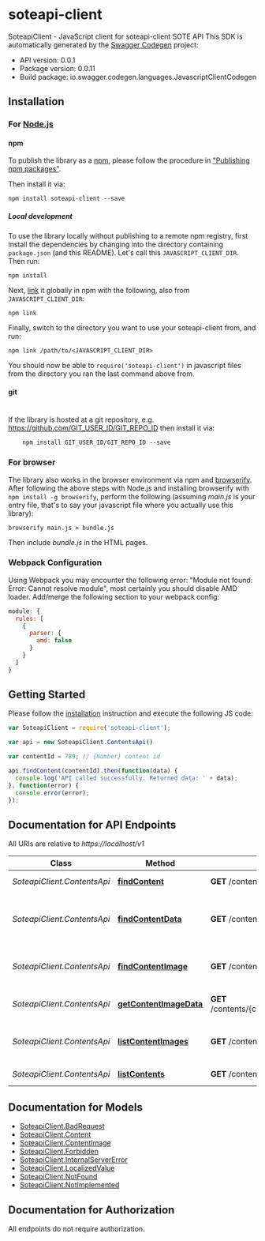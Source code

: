# soteapi-client

SoteapiClient - JavaScript client for soteapi-client
SOTE API
This SDK is automatically generated by the [Swagger Codegen](https://github.com/swagger-api/swagger-codegen) project:

- API version: 0.0.1
- Package version: 0.0.11
- Build package: io.swagger.codegen.languages.JavascriptClientCodegen

## Installation

### For [Node.js](https://nodejs.org/)

#### npm

To publish the library as a [npm](https://www.npmjs.com/),
please follow the procedure in ["Publishing npm packages"](https://docs.npmjs.com/getting-started/publishing-npm-packages).

Then install it via:

```shell
npm install soteapi-client --save
```

##### Local development

To use the library locally without publishing to a remote npm registry, first install the dependencies by changing 
into the directory containing `package.json` (and this README). Let's call this `JAVASCRIPT_CLIENT_DIR`. Then run:

```shell
npm install
```

Next, [link](https://docs.npmjs.com/cli/link) it globally in npm with the following, also from `JAVASCRIPT_CLIENT_DIR`:

```shell
npm link
```

Finally, switch to the directory you want to use your soteapi-client from, and run:

```shell
npm link /path/to/<JAVASCRIPT_CLIENT_DIR>
```

You should now be able to `require('soteapi-client')` in javascript files from the directory you ran the last 
command above from.

#### git
#
If the library is hosted at a git repository, e.g.
https://github.com/GIT_USER_ID/GIT_REPO_ID
then install it via:

```shell
    npm install GIT_USER_ID/GIT_REPO_ID --save
```

### For browser

The library also works in the browser environment via npm and [browserify](http://browserify.org/). After following
the above steps with Node.js and installing browserify with `npm install -g browserify`,
perform the following (assuming *main.js* is your entry file, that's to say your javascript file where you actually 
use this library):

```shell
browserify main.js > bundle.js
```

Then include *bundle.js* in the HTML pages.

### Webpack Configuration

Using Webpack you may encounter the following error: "Module not found: Error:
Cannot resolve module", most certainly you should disable AMD loader. Add/merge
the following section to your webpack config:

```javascript
module: {
  rules: [
    {
      parser: {
        amd: false
      }
    }
  ]
}
```

## Getting Started

Please follow the [installation](#installation) instruction and execute the following JS code:

```javascript
var SoteapiClient = require('soteapi-client');

var api = new SoteapiClient.ContentsApi()

var contentId = 789; // {Number} content id

api.findContent(contentId).then(function(data) {
  console.log('API called successfully. Returned data: ' + data);
}, function(error) {
  console.error(error);
});


```

## Documentation for API Endpoints

All URIs are relative to *https://localhost/v1*

Class | Method | HTTP request | Description
------------ | ------------- | ------------- | -------------
*SoteapiClient.ContentsApi* | [**findContent**](docs/ContentsApi.md#findContent) | **GET** /contents/{contentId} | Finds content
*SoteapiClient.ContentsApi* | [**findContentData**](docs/ContentsApi.md#findContentData) | **GET** /contents/{contentId}/content | Returns content content in all available languages
*SoteapiClient.ContentsApi* | [**findContentImage**](docs/ContentsApi.md#findContentImage) | **GET** /contents/{contentId}/images/{imageId} | Returns a single content image
*SoteapiClient.ContentsApi* | [**getContentImageData**](docs/ContentsApi.md#getContentImageData) | **GET** /contents/{contentId}/images/{imageId}/data | Returns an content image data
*SoteapiClient.ContentsApi* | [**listContentImages**](docs/ContentsApi.md#listContentImages) | **GET** /contents/{contentId}/images | Returns a list of content images
*SoteapiClient.ContentsApi* | [**listContents**](docs/ContentsApi.md#listContents) | **GET** /contents | Lists contents


## Documentation for Models

 - [SoteapiClient.BadRequest](docs/BadRequest.md)
 - [SoteapiClient.Content](docs/Content.md)
 - [SoteapiClient.ContentImage](docs/ContentImage.md)
 - [SoteapiClient.Forbidden](docs/Forbidden.md)
 - [SoteapiClient.InternalServerError](docs/InternalServerError.md)
 - [SoteapiClient.LocalizedValue](docs/LocalizedValue.md)
 - [SoteapiClient.NotFound](docs/NotFound.md)
 - [SoteapiClient.NotImplemented](docs/NotImplemented.md)


## Documentation for Authorization

 All endpoints do not require authorization.

